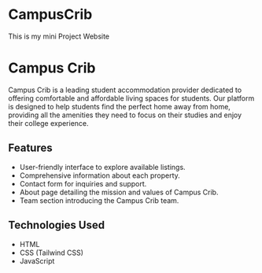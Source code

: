 # CampusCrib
This is my mini Project Website
# Campus Crib

Campus Crib is a leading student accommodation provider dedicated to offering comfortable and affordable living spaces for students. Our platform is designed to help students find the perfect home away from home, providing all the amenities they need to focus on their studies and enjoy their college experience.

## Features

- User-friendly interface to explore available listings.
- Comprehensive information about each property.
- Contact form for inquiries and support.
- About page detailing the mission and values of Campus Crib.
- Team section introducing the Campus Crib team.

## Technologies Used

- HTML
- CSS (Tailwind CSS)
- JavaScript
